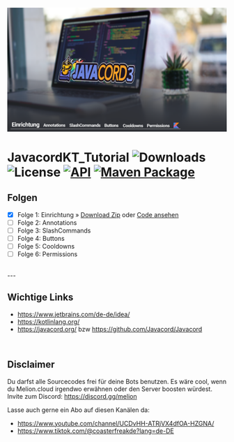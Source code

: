 ![Timeline](./.github/images/timeline.png)

# JavacordKT_Tutorial ![Downloads](https://img.shields.io/github/downloads/CoasterFreakDE/JavacordKT_Tutorial/total) ![License](https://img.shields.io/github/license/CoasterFreakDE/JavacordKT_Tutorial) [![API](https://img.shields.io/badge/API-Javacord-blue)](https://github.com/Javacord/Javacord) [![Maven Package](https://github.com/CoasterFreakDE/JavacordKT_Tutorial/actions/workflows/maven-publish.yml/badge.svg)](https://github.com/CoasterFreakDE/JavacordKT_Tutorial/actions/workflows/maven-publish.yml)


## Folgen

- [x] Folge 1: Einrichtung »  [Download Zip](https://github.com/CoasterFreakDE/JavacordKT_Tutorial/releases/tag/Folge1) oder [Code ansehen](https://github.com/CoasterFreakDE/JavacordKT_Tutorial/tree/Folge1)
- [ ] Folge 2: Annotations
- [ ] Folge 3: SlashCommands
- [ ] Folge 4: Buttons
- [ ] Folge 5: Cooldowns
- [ ] Folge 6: Permissions

<br />
---
<br />

## Wichtige Links

- https://www.jetbrains.com/de-de/idea/
- https://kotlinlang.org/
- https://javacord.org/ bzw https://github.com/Javacord/Javacord

<br />

## Disclaimer

Du darfst alle Sourcecodes frei für deine Bots benutzen.
Es wäre cool, wenn du Melion.cloud irgendwo erwähnen oder den Server boosten würdest.
Invite zum Discord: https://discord.gg/melion

Lasse auch gerne ein Abo auf diesen Kanälen da:
- https://www.youtube.com/channel/UCDvHH-ATRjVX4dfOA-HZGNA/
- https://www.tiktok.com/@coasterfreakde?lang=de-DE